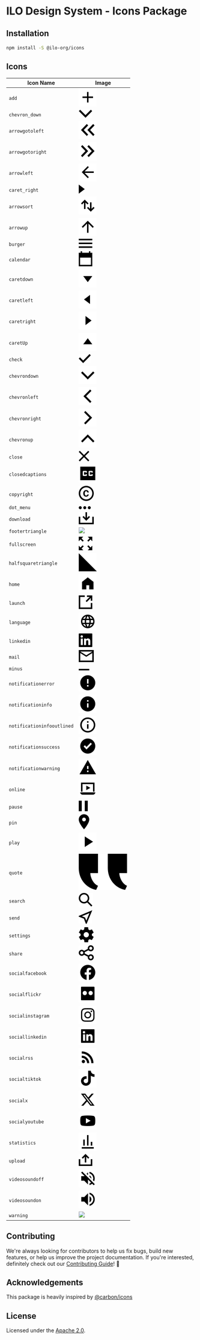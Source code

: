# ILO Design System - Icons Package

## Installation

```bash
npm install -S @ilo-org/icons
```

## Icons

| Icon Name                  | Image                                       |
| -------------------------- | ------------------------------------------- |
| `add`                      | ![](./src/svg/add.svg)                      |
| `chevron_down`             | ![](./src/svg/chevron_down.svg)             |
| `arrowgotoleft`            | ![](./src/svg/arrowgotoleft.svg)            |
| `arrowgotoright`           | ![](./src/svg/arrowgotoright.svg)           |
| `arrowleft`                | ![](./src/svg/arrowleft.svg)                |
| `caret_right`              | ![](./src/svg/caret_right.svg)              |
| `arrowsort`                | ![](./src/svg/arrowsort.svg)                |
| `arrowup`                  | ![](./src/svg/arrowup.svg)                  |
| `burger`                   | ![](./src/svg/burger.svg)                   |
| `calendar`                 | ![](./src/svg/calendar.svg)                 |
| `caretdown`                | ![](./src/svg/caretdown.svg)                |
| `caretleft`                | ![](./src/svg/caretleft.svg)                |
| `caretright`               | ![](./src/svg/caretright.svg)               |
| `caretUp`                  | ![](./src/svg/caretUp.svg)                  |
| `check`                    | ![](./src/svg/check.svg)                    |
| `chevrondown`              | ![](./src/svg/chevrondown.svg)              |
| `chevronleft`              | ![](./src/svg/chevronleft.svg)              |
| `chevronright`             | ![](./src/svg/chevronright.svg)             |
| `chevronup`                | ![](./src/svg/chevronup.svg)                |
| `close`                    | ![](./src/svg/close.svg)                    |
| `closedcaptions`           | ![](./src/svg/closedcaptions.svg)           |
| `copyright`                | ![](./src/svg/copyright.svg)                |
| `dot_menu`                 | ![](./src/svg/dot_menu.svg)                 |
| `download`                 | ![](./src/svg/download.svg)                 |
| `footertriangle`           | ![](./src/svg/footertriangle.svg)           |
| `fullscreen`               | ![](./src/svg/fullscreen.svg)               |
| `halfsquaretriangle`       | ![](./src/svg/halfsquaretriangle.svg)       |
| `home`                     | ![](./src/svg/home.svg)                     |
| `launch`                   | ![](./src/svg/launch.svg)                   |
| `language`                 | ![](./src/svg/language.svg)                 |
| `linkedin`                 | ![](./src/svg/linkedin.svg)                 |
| `mail`                     | ![](./src/svg/mail.svg)                     |
| `minus`                    | ![](./src/svg/minus.svg)                    |
| `notificationerror`        | ![](./src/svg/notificationerror.svg)        |
| `notificationinfo`         | ![](./src/svg/notificationinfo.svg)         |
| `notificationinfooutlined` | ![](./src/svg/notificationinfooutlined.svg) |
| `notificationsuccess`      | ![](./src/svg/notificationsuccess.svg)      |
| `notificationwarning`      | ![](./src/svg/notificationwarning.svg)      |
| `online`                   | ![](./src/svg/online.svg)                   |
| `pause`                    | ![](./src/svg/pause.svg)                    |
| `pin`                      | ![](./src/svg/pin.svg)                      |
| `play`                     | ![](./src/svg/play.svg)                     |
| `quote`                    | ![](./src/svg/quote.svg)                    |
| `search`                   | ![](./src/svg/search.svg)                   |
| `send`                     | ![](./src/svg/send.svg)                     |
| `settings`                 | ![](./src/svg/settings.svg)                 |
| `share`                    | ![](./src/svg/share.svg)                    |
| `socialfacebook`           | ![](./src/svg/socialfacebook.svg)           |
| `socialflickr`             | ![](./src/svg/socialflickr.svg)             |
| `socialinstagram`          | ![](./src/svg/socialinstagram.svg)          |
| `sociallinkedin`           | ![](./src/svg/sociallinkedin.svg)           |
| `socialrss`                | ![](./src/svg/socialrss.svg)                |
| `socialtiktok`             | ![](./src/svg/socialtiktok.svg)             |
| `socialx`                  | ![](./src/svg/socialx.svg)                  |
| `socialyoutube`            | ![](./src/svg/socialyoutube.svg)            |
| `statistics`               | ![](./src/svg/statistics.svg)               |
| `upload`                   | ![](./src/svg/upload.svg)                   |
| `videosoundoff`            | ![](./src/svg/videosoundoff.svg)            |
| `videosoundon`             | ![](./src/svg/videosoundon.svg)             |
| `warning`                  | ![](./src/svg/warning.svg)                  |

## Contributing

We're always looking for contributors to help us fix bugs, build new features,
or help us improve the project documentation. If you're interested, definitely
check out our [Contributing Guide](/.github/CONTRIBUTING.md)! 👀

## Acknowledgements

This package is heavily inspired by [@carbon/icons](https://github.com/carbon-design-system/carbon/tree/main/packages/icons)

## License

Licensed under the [Apache 2.0](/LICENSE).

